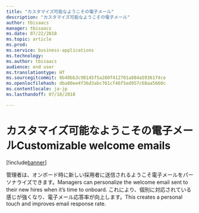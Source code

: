 ```yaml
---
title: "カスタマイズ可能なようこその電子メール"
description: "カスタマイズ可能なようこその電子メール"
author: tbisaacs
manager: tbisaacs
ms.date: 07/22/2018
ms.topic: article
ms.prod: 
ms.service: business-applications
ms.technology: 
ms.author: tbisaacs
audience: end user
ms.translationtype: HT
ms.sourcegitcommit: 0b40bb3c98145f5a260f412701a884a5936174ce
ms.openlocfilehash: dba80ee4f36d3abc761cf46f5ed957c60aa5660c
ms.contentlocale: ja-jp
ms.lasthandoff: 07/18/2018

---
```

#  <a name="customizable-welcome-emails"></a><span data-ttu-id="67f3c-103">カスタマイズ可能なようこその電子メール</span><span class="sxs-lookup"><span data-stu-id="67f3c-103">Customizable welcome emails</span></span>


[!include[banner](../../../includes/banner.md)]

<span data-ttu-id="67f3c-104">管理者は、オンボード時に新しい採用者に送信されるようこそ電子メールをパーソナライズできます。</span><span class="sxs-lookup"><span data-stu-id="67f3c-104">Managers can personalize the welcome email sent to their new hires when it’s time to onboard.</span></span> <span data-ttu-id="67f3c-105">これにより、個別に対応されている感じが強くなり、電子メール応答率が向上します。</span><span class="sxs-lookup"><span data-stu-id="67f3c-105">This creates a personal touch and improves email response rate.</span></span>

